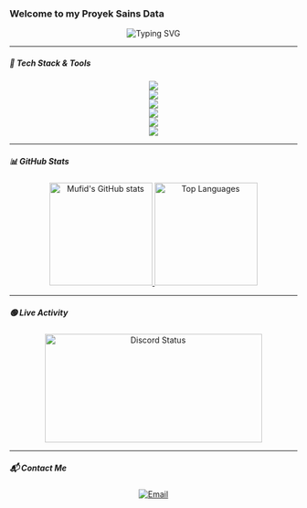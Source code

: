 ### Welcome to my Proyek Sains Data

<!-- Typing animation -->
<p align="center" style="background-color: transparent;">
  <img src="https://readme-typing-svg.demolab.com?font=Fira+Code&pause=1000&color=6793F7&width=435&lines=Hi%2C+everyone!+I'm+Ahmad+Mufid+Risqi.;Welcome+to+my+Github+profile!+&background=00000000" alt="Typing SVG" />
</p>

---

##### 🚀 Tech Stack & Tools

<p align="center" style="bacground-color: transparent;">
  <img src="https://skills.syvixor.com/api/icons?i=typescript,javascript,dart,php,nodejs,bun&theme=dark&background=00000000" /><br/>
  <img src="https://skills.syvixor.com/api/icons?i=react,nextjs,vue,nuxtjs,flutter,threejs&theme=dark&background=00000000" /><br/>
  <img src="https://skills.syvixor.com/api/icons?i=tailwind,express,nestjs,laravel,prisma,redis&theme=dark&background=00000000" /><br/>
  <img src="https://skills.syvixor.com/api/icons?i=mysql,postgresql,mongodb,firebase,drizzle,neon&theme=dark&background=00000000" /><br/>
  <img src="https://skills.syvixor.com/api/icons?i=supabase,docker,postman,git,figma,vite&theme=dark&background=00000000" /><br/>
  <img src="https://skills.syvixor.com/api/icons?i=unity,csharp&theme=dark&background=00000000" />
</p>

---

##### 📊 GitHub Stats

<p align="center">
  <a href="https://github.com/Mufid-031">
    <img height="180px" src="https://github-readme-stats.vercel.app/api?username=Mufid-031&theme=dracula&show_icons=true&hide_border=true&count_private=true" alt="Mufid's GitHub stats" />
    <img height="180px" src="https://github-readme-stats.vercel.app/api/top-langs/?username=Mufid-031&theme=dracula&hide_border=true&layout=compact" alt="Top Languages" />
  </a>
</p>

---

##### 🟢 Live Activity

<p align="center">
  <img src="https://lanyard.cnrad.dev/api/754215172905762837" width="380" height="190" alt="Discord Status" />
</p>

---

##### 📬 Contact Me

<p align="center">
  <a href="mailto:risqimufid50@gmail.com">
    <img src="https://img.shields.io/badge/-Gmail-%23333?style=for-the-badge&logo=gmail&logoColor=white" alt="Email" />
  </a>
</p>
